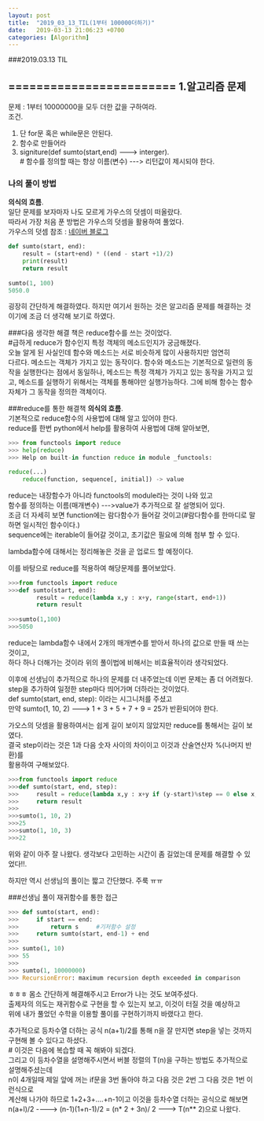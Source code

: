 ```yaml
---
layout: post
title:  "2019_03_13_TIL(1부터 100000더하기)"
date:   2019-03-13 21:06:23 +0700
categories: [Algorithm]
---
```


###2019.03.13 TIL

========================
1.알고리즘 문제
-------------
문제 : 1부터 10000000을 모두 더한 값을 구하여라.  
조건.  
1. 단 for문 혹은 while문은 안된다.   
2. 함수로 만들어라  
3. signiture(def sumto(start,end) ---> interger).  
\# 함수를 정의할 때는 항상 이름(변수) ---> 리턴값이 제시되야 한다.

### 나의 풀이 방법
**의식의 흐름**.  
일단 문제를 보자마자 나도 모르게 가우스의 덧셈이 떠올랐다.  
따라서 가장 처음 푼 방법은 가우스의 덧셈을 활용하여 풀었다.  
가우스의 덧셈 참조 : [네이버 블로그](https://m.blog.naver.com/PostView.nhn?blogId=emath202&logNo=220739347058&proxyReferer=https%3A%2F%2Fwww.google.com%2F)   

``` python
def sumto(start, end):
	result = (start+end) * ((end - start +1)/2)
	print(result)
	return result
	
sumto(1, 100)
5050.0

```

굉장히 간단하게 해결하였다. 하지만 여기서 원하는 것은 알고리즘 문제를 해결하는 것이기에 조금 더 생각해 보기로 하였다.  

###다음 생각한 해결 책은 reduce함수를 쓰는 것이었다.  
\#급하게 reduce가 함수인지 특정 객체의 메소드인지가 궁금해졌다.  
오늘 알게 된 사실인데 함수와 메소드는 서로 비슷하게 많이 사용하지만 엄연히  
다르다. 메소드는 객체가 가지고 있는 동작이다. 함수와 메소드는 기본적으로 일련의 동작을 실행한다는 점에서 동일하나, 
메소드는 특정 객체가 가지고 있는 동작을 가지고 있고, 메소드를 실행하기 위해서는 객체를 통해야만 실행가능하다.
그에 비해 함수는 함수 자체가 그 동작을 정의한 객체이다.

###reduce를 통한 해결책
**의식의 흐름**.  
기본적으로 reduce함수의 사용법에 대해 알고 있어야 한다.  
reduce를 한번 python에서 help를 활용하여 사용법에 대해 알아보면,  

```python
>>> from functools import reduce
>>> help(reduce)
>>> Help on built-in function reduce in module _functools:

reduce(...)
    reduce(function, sequence[, initial]) -> value
```
reduce는 내장함수가 아니라 functools의 module라는 것이 나와 있고  
함수를 정의하는 이름(매개변수) --->value가 추가적으로 잘 설명되어 있다.  
조금 더 자세히 보면 function에는 람다함수가 들어갈 것이고(\#람다함수를 한마디로 말하면 일시적인 함수이다.)  
sequence에는 iterable이 들어갈 것이고, 초기값은 필요에 의해 첨부 할 수 있다.  

lambda함수에 대해서는 정리해놓은 것을 곧 업로드 할 예정이다.  

이를 바탕으로 reduce를 적용하여 해당문제를 풀어보았다.  

``` python
>>>from functools import reduce
>>>def sumto(start, end):
		result = reduce(lambda x,y : x+y, range(start, end+1))
		return result
		
>>>sumto(1,100)
>>>5050
```
reduce는 lambda함수 내에서 2개의 매개변수를 받아서 하나의 값으로 만들 때 쓰는 것이고,  
하다 하나 더해가는 것이라 위의 풀이법에 비해서는 비효율적이라 생각되었다.  

이후에 선생님이 추가적으로 하나의 문제를 더 내주었는데 이번 문제는 좀 더 어려웠다.  
step을 추가하여 일정한 step마다 띄어가며 더하라는 것이었다.  
def sumto(start, end, step): 이라는 시그니처를 주셨고   
만약 sumto(1, 10, 2) ---> 1 + 3 + 5 + 7 + 9 = 25가 반환되어야 한다.  

가오스의 덧셈을 활용하여서는 쉽게 길이 보이지 않았지만 reduce를 통해서는 길이 보였다.  
결국 step이라는 것은 1과 다음 숫자 사이의 차이이고 이것과 산술연산자 %(나머지 반환)를   
활용하여 구해보았다.

``` python
>>>from functools import reduce
>>>def sumto(start, end, step):
>>>		result = reduce(lambda x,y : x+y if (y-start)%step == 0 else x, range(start, end + 1)
>>>		return result
>>>
>>>sumto(1, 10, 2)
>>>25
>>>sumto(1, 10, 3)
>>>22
```

위와 같이 아주 잘 나왔다. 생각보다 고민하는 시간이 좀 길었는데 문제를 해결할 수 있었다!!.  

하지만 역시 선생님의 풀이는 짧고 간단했다. 주룩 ㅠㅠ

###선생님 풀이
재귀함수를 통한 접근

``` python
>>> def sumto(start, end):
>>> 	if start == end:
>>> 		return s     #기저함수 설정
>>> 	return sumto(start, end-1) + end
>>> 
>>> sumto(1, 10)
>>> 55
>>> 
>>> sumto(1, 10000000)
>>> RecursionError: maximum recursion depth exceeded in comparison

```

ㅎㅎㅎ 몸소 간단하게 해결해주시고 Error가 나는 것도 보여주셨다.  
출제자의 의도는 재귀함수로 구현을 할 수 있는지 보고, 이것이 터질 것을 예상하고  
위에 내가 풀었던 수학을 이용할 풀이를 구현하기까지 바랬다고 한다.  

추가적으로 등차수열 더하는 공식 n(a+1)/2를 통해 n을 잘 만지면 step을 넣는 것까지  
구현해 볼 수 있다고 하셨다.  
\# 이것은 다음에 복습할 때 꼭 해봐야 되겠다.  
그리고 이 등차수열을 설명해주시면서 버블 정렬의 T(n)을 구하는 방법도 추가적으로 설명해주셨는데  
n이 4개일때 제일 앞에 꺼는 if문을 3번 돌아야 하고 다음 것은 2번 그 다음 것은 1번 이런식으로  
계산해 나가야 하므로 1+2+3+....+n-1이고 이것을 등차수열 더하는 공식으로 해보면   
n(a+l)/2 ----> (n-1)(1+n-1)/2 = (n* 2 + 3n)/ 2 ---> T(n** 2)으로 나왔다.



